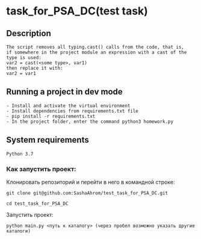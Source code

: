 # task_for_PSA_DC(test task)
## Description
```
The script removes all typing.cast() calls from the code, that is,
if somewhere in the project module an expression with a cast of the type is used:
var2 = cast(<some type>, var1)
then replace it with:
var2 = var1
```
## Running a project in dev mode
```
- Install and activate the virtual environment
- Install dependencies from requirements.txt file
- pip install -r requirements.txt
- In the project folder, enter the command python3 homework.py
```
## System requirements
```
Python 3.7
```

### Как запустить проект:

Клонировать репозиторий и перейти в него в командной строке:

```
git clone git@github.com:SashaAhrom/test_task_for_PSA_DC.git
```

```
cd test_task_for_PSA_DC
```

Запустить проект:

```
python main.py <путь к каталогу> (через пробел возможно указать другие каталоги)
```

